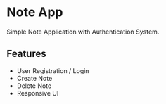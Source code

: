 # Note App
Simple Note Application with Authentication System.

<h2> Features </h2>
<ul dir="auto">
<li>User Registration / Login</li>
<li>Create Note</li>
<li>Delete Note</li>
<li>Responsive UI</li>
</ul>
